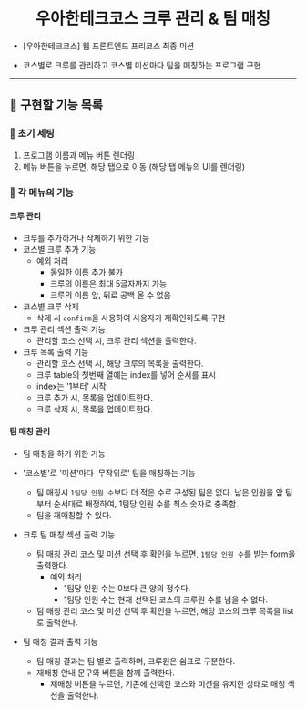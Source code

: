 
<h1 align="middle">우아한테크코스 크루 관리 & 팀 매칭</h1>

- [우아한테크코스] 웹 프론트엔드 프리코스 최종 미션

- 코스별로 크루를 관리하고 코스별 미션마다 팀을 매칭하는 프로그램 구현



---



## 🎯 구현할 기능 목록

### 📌 초기 세팅

1. 프로그램 이름과 메뉴 버튼 렌더링
2. 메뉴 버튼을 누르면, 해당 탭으로 이동 (해당 탭 메뉴의 UI를 렌더링)



### 📌 각 메뉴의 기능

#### 크루 관리

+ 크루를 추가하거나 삭제하기 위한 기능
+ 코스별 크루 추가 기능
  + 예외 처리
    + 동일한 이름 추가 불가
    + 크루의 이름은 최대 5글자까지 가능
    + 크루의 이름 앞, 뒤로 공백 올 수 없음
+ 코스별 크루 삭제
  + 삭제 시 `confirm`을 사용하여 사용자가 재확인하도록 구현
+ 크루 관리 섹션 출력 기능
  + 관리할 코스 선택 시, 크루 관리 섹션을 출력한다.
+ 크루 목록 출력 기능
  + 관리할 코스 선택 시, 해당 크루의 목록을 출력한다.
  + 크루 table의 첫번째 열에는 index를 넣어 순서를 표시
  + index는 '1부터' 시작
  + 크루 추가 시, 목록을 업데이트한다.
  + 크루 삭제 시, 목록을 업데이트한다.



#### 팀 매칭 관리

+ 팀 매칭을 하기 위한 기능

+ '코스별'로 '미션'마다 '무작위로' 팀을 매칭하는 기능
  + 팀 매칭시 `1팀당 인원 수`보다 더 적은 수로 구성된 팀은 없다. 남은 인원을 앞 팀부터 순서대로 배정하여, 1팀당 인원 수를 최소 숫자로 충족함.
  + 팀을 재매칭할 수 있다.
+ 크루 팀 매칭 섹션 출력 기능
  + 팀 매칭 관리 코스 및 미션 선택 후 확인을 누르면, `1팀당 인원 수`를 받는 form을 출력한다. 
    + 예외 처리
      + 1팀당 인원 수는 0보다 큰 양의 정수다.
      + 1팀당 인원 수는 현재 선택된 코스의 크루원 수를 넘을 수 없다.
  + 팀 매칭 관리 코스 및 미션 선택 후 확인을 누르면, 해당 코스의 크루 목록을 list로 출력한다.
+ 팀 매칭 결과 출력 기능
  + 팀 매칭 결과는 팀 별로 출력하며, 크루원은 쉼표로 구분한다.
  + 재매칭 안내 문구와 버튼을 함께 출력한다.
    + 재매칭 버튼을 누르면, 기존에 선택한 코스와 미션을 유지한 상태로 매칭 섹션을 출력한다.

